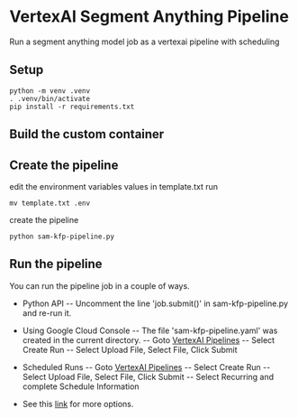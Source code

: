 # VertexAI Segment Anything Pipeline
Run a segment anything model job as a vertexai pipeline with scheduling

## Setup
```console
python -m venv .venv
. .venv/bin/activate
pip install -r requirements.txt
```

## Build the custom container


## Create the pipeline

edit the environment variables values in template.txt 
run
```console
mv template.txt .env
```
create the pipeline
```console
python sam-kfp-pipeline.py
```

## Run the pipeline

You can run the pipeline job in a couple of ways. 

- Python API
-- Uncomment the line 'job.submit()' in sam-kfp-pipeline.py and re-run it. 

- Using Google Cloud Console
-- The file 'sam-kfp-pipeline.yaml' was created in the current directory.
-- Goto [VertexAI Pipelines](https://console.cloud.google.com/vertex-ai/pipelines)
-- Select Create Run
-- Select Upload File, Select File, Click Submit

- Scheduled Runs
-- Goto [VertexAI Pipelines](https://console.cloud.google.com/vertex-ai/pipelines)
-- Select Create Run
-- Select Upload File, Select File, Click Submit
-- Select Recurring and complete Schedule Information



- See this [link](https://cloud.google.com/vertex-ai/docs/pipelines/run-pipeline) for more options. 


